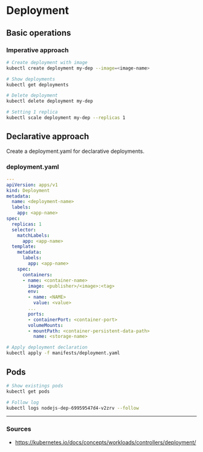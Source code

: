 # Deployment

## Basic operations

### Imperative approach

```bash
# Create deployment with image
kubectl create deployment my-dep --image=<image-name>

# Show deployments
kubectl get deployments

# Delete deployment
kubectl delete deployment my-dep

# Setting 1 replica
kubectl scale deployment my-dep --replicas 1 
```

## Declarative approach

Create a deployment.yaml for declarative deployments.

### deployment.yaml

```yaml
---
apiVersion: apps/v1
kind: Deployment
metadata:
  name: <deployment-name>
  labels:
    app: <app-name>
spec:
  replicas: 1
  selector:
    matchLabels:
      app: <app-name>
  template:
    metadata:
      labels:
        app: <app-name>
    spec:
      containers:
      - name: <container-name>
        image: <publisher>/<image>:<tag>
        env:
        - name: <NAME>
          value: <value>
        ...
        ports:
        - containerPort: <container-port>
        volumeMounts:
        - mountPath: <container-persistent-data-path>
          name: <storage-name>
```

```bash
# Apply deployment declaration
kubectl apply -f manifests/deployment.yaml
```

## Pods

```bash
# Show existings pods
kubectl get pods

# Follow log
kubectl logs nodejs-dep-69959547d4-v2zrv --follow
```

---

### Sources

- <https://kubernetes.io/docs/concepts/workloads/controllers/deployment/>
